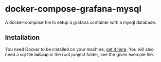 # docker-compose-grafana-mysql
A docker-compose file to setup a grafana container with a mysql database.

## Installation

You need Docker to be installed on your machine, [get it here](https://www.docker.com/).
You will also need a sql file **init.sql** in the root project folder, see the given exemple file.
